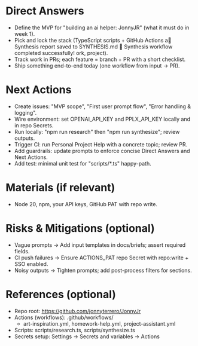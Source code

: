 # Direct Answers
- Define the MVP for "building an ai helper: JonnyJR" (what it must do in week 1).
- Pick and lock the stack (TypeScript scripts + GitHub Actions a📄 Synthesis report saved to SYNTHESIS.md
🎉 Synthesis workflow completed successfully!
ork, project).
- Track work in PRs; each feature = branch + PR with a short checklist.
- Ship something end-to-end today (one workflow from input → PR).

# Next Actions
- Create issues: "MVP scope", "First user prompt flow", "Error handling & logging".
- Wire environment: set OPENAI_API_KEY and PPLX_API_KEY locally and in repo Secrets.
- Run locally: "npm run research" then "npm run synthesize"; review outputs.
- Trigger CI: run Personal Project Help with a concrete topic; review PR.
- Add guardrails: update prompts to enforce concise Direct Answers and Next Actions.
- Add test: minimal unit test for "scripts/*.ts" happy-path.

# Materials (if relevant)
- Node 20, npm, your API keys, GitHub PAT with repo write.

# Risks & Mitigations (optional)
- Vague prompts → Add input templates in docs/briefs; assert required fields.
- CI push failures → Ensure ACTIONS_PAT repo Secret with repo:write + SSO enabled.
- Noisy outputs → Tighten prompts; add post-process filters for sections.

# References (optional)
- Repo root: https://github.com/jonnyterrero/JonnyJr
- Actions (workflows): .github/workflows/
  - art-inspiration.yml, homework-help.yml, project-assistant.yml
- Scripts: scripts/research.ts, scripts/synthesize.ts
- Secrets setup: Settings → Secrets and variables → Actions